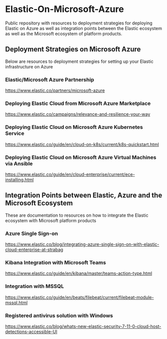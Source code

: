 # Elastic-On-Microsoft-Azure
Public repository with resources to deployment strategies for deploying Elastic on Azure as well as integration points between the Elastic ecosystem as well as the Microsoft ecosystem of platform products.


## Deployment Strategies on Microsoft Azure 
Below are resources to deployment strategies for setting up your Elastic infrastructure on Azure 

### Elastic/Microsoft Azure Partnership
https://www.elastic.co/partners/microsoft-azure

### Deploying Elastic Cloud from Microsoft Azure Marketplace
https://www.elastic.co/campaigns/relevance-and-resilience-your-way

### Deploying Elastic Cloud on Microsoft Azure Kubernetes Service
https://www.elastic.co/guide/en/cloud-on-k8s/current/k8s-quickstart.html

### Deploying Elastic Cloud on Microsoft Azure Virtual Machines via Ansible
https://www.elastic.co/guide/en/cloud-enterprise/current/ece-installing.html


## Integration Points between Elastic, Azure and the Microsoft Ecosystem

These are documentation to resources on how to integrate the Elastic ecosystem with Microsoft platform products

### Azure Single Sign-on
https://www.elastic.co/blog/integrating-azure-single-sign-on-with-elastic-cloud-enterprise-at-strabag

### Kibana Integration with Microsoft Teams
https://www.elastic.co/guide/en/kibana/master/teams-action-type.html

### Integration with MSSQL
https://www.elastic.co/guide/en/beats/filebeat/current/filebeat-module-mssql.html

### Registered antivirus solution with Windows
https://www.elastic.co/blog/whats-new-elastic-security-7-11-0-cloud-host-detections-accessible-UI

